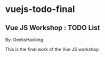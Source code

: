 # vuejs-todo-final
## Vue JS Workshop : TODO List 
By: GeeksHacking

This is the final work of the Vue JS workshop